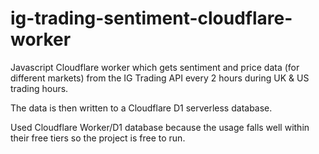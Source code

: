 # ig-trading-sentiment-cloudflare-worker

Javascript Cloudflare worker which gets sentiment and price data (for different markets) from the IG Trading API every 2 hours during UK & US trading hours.

The data is then written to a Cloudflare D1 serverless database.

Used Cloudflare Worker/D1 database because the usage falls well within their free tiers so the project is free to run.
